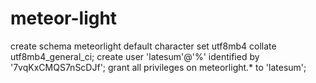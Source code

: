 # meteor-light

create schema meteorlight default character set utf8mb4 collate utf8mb4_general_ci;
create user 'latesum'@'%' identified by '7vqKxCMQS7nScDJf';
grant all privileges on meteorlight.* to 'latesum';
